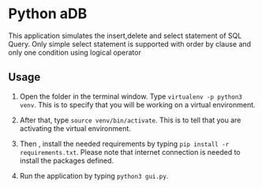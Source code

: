 # Python aDB

This application simulates the insert,delete and select statement of SQL Query. Only simple select statement is supported with order by clause and only one condition using logical operator

 

## Usage


1. Open the  folder in the  terminal window. Type  `virtualenv -p python3 venv`. This is to specify that you will be working on a virtual environment. 

2. After that, type `source venv/bin/activate`. This is to tell that you are activating the virtual environment.

3. Then , install the needed requirements by typing `pip install -r requirements.txt`. Please note that internet connection is needed to  install the packages defined.

4. Run the application by typing `python3 gui.py`.




 
 


